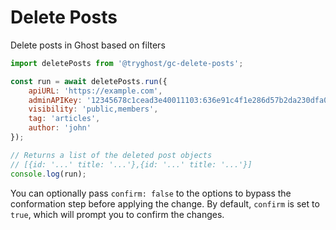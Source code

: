 # Delete Posts

Delete posts in Ghost based on filters

```js
import deletePosts from '@tryghost/gc-delete-posts';

const run = await deletePosts.run({
    apiURL: 'https://example.com',
    adminAPIKey: '12345678c1cead3e40011103:636e91c4f1e286d57b2da230dfa076915247cdc41c6c6ab491e3c32a44afa8a7',
    visibility: 'public,members',
    tag: 'articles',
    author: 'john'
});

// Returns a list of the deleted post objects
// [{id: '...' title: '...'},{id: '...' title: '...'}]
console.log(run);
```

You can optionally pass `confirm: false` to the options to bypass the conformation step before applying the change. By default, `confirm` is set to `true`, which will prompt you to confirm the changes.
